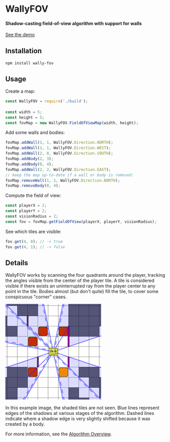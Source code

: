 # WallyFOV

#### Shadow-casting field-of-view algorithm with support for walls

[See the demo](https://sbj42.github.io/projects/wally-fov-demo/www/)

## Installation

~~~
npm install wally-fov
~~~

## Usage

Create a map:
```js
const WallyFOV = require('./build');

const width = 5;
const height = 5;
const fovMap = new WallyFOV.FieldOfViewMap(width, height);
```

Add some walls and bodies:
```js
fovMap.addWall(1, 1, WallyFOV.Direction.NORTH);
fovMap.addWall(1, 1, WallyFOV.Direction.WEST);
fovMap.addWall(2, 0, WallyFOV.Direction.SOUTH);
fovMap.addBody(2, 3);
fovMap.addBody(0, 4);
fovMap.addWall(2, 2, WallyFOV.Direction.EAST);
// keep the map up-to-date if a wall or body is removed:
fovMap.removeWall(1, 1, WallyFOV.Direction.NORTH);
fovMap.removeBody(0, 4);
```

Compute the field of view:
```js
const playerX = 2;
const playerY = 2;
const visionRadius = 2;
const fov = fovMap.getFieldOfView(playerX, playerY, visionRadius);
```

See which tiles are visible:
```js
fov.get(4, 0); // -> true
fov.get(4, 1); // -> false
```

## Details

WallyFOV works by scanning the four quadrants around the player, tracking the angles visible from the center of the player tile.  A tile is considered visible if there exists an uninterrupted ray from the player center to any point in the tile.  Bodies almost (but don't quite) fill the tile, to cover some conspicuous "corner" cases.

![Example Image](https://raw.githubusercontent.com/sbj42/wally-fov/master/img/example4.png)

In this example image, the shaded tiles are not seen.  Blue lines represent edges of the shadows at various stages of the algorithm.  Dashed lines indicate where a shadow edge is very slightly shifted because it was created by a body.

For more information, see the [Algorithm Overview](https://github.com/sbj42/wally-fov/wiki/Algorithm-Overview).
